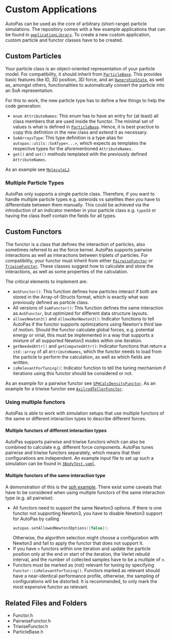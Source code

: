 # Custom Applications

AutoPas can be used as the core of arbitrary (short-range) particle simulations.
The repository comes with a few example applications that can be found in [`applicationLibrary`](https://github.com/AutoPas/AutoPas/blob/master/applicationLibrary). 
To create a new custom application, custom particle and functor classes have to be created. 

## Custom Particles
Your particle class is an object-oriented representation of your particle model.
For compatibility, it should inherit from [`ParticleBase`](https://github.com/AutoPas/AutoPas/blob/master/src/autopas/particles/ParticleBase.h).
This provides basic features like ID, 3D position, 3D force, and an [`OwnershipState`](https://github.com/AutoPas/AutoPas/blob/master/docs/userdoc/ParticleOwnershipModel.md), as well as, amongst others, functionalities to automatically convert the particle into an SoA representation.

For this to work, the new particle type has to define a few things to help the code generation:
- `enum AttributeNames`:
  This enum has to have an entry for (at least) all class members that are used inside the functor.
  The minimal set of values is what is defined in [`ParticleBase`](https://github.com/AutoPas/AutoPas/blob/master/src/autopas/particles/ParticleBase.h).
  Hence, it is best practice to copy this definition in the new class and extend it as necessary.
- `SoAArraysType`:
  This type definition is a type alias for `autopas::utils::SoAType<...>`, which expects as templates the respective types for the aforementioned `AttributeNames`.
- `get()` and `set()` methods templated with the previously defined `AttributeNames`.

As an example see [`MoleculeLJ`](https://github.com/AutoPas/AutoPas/blob/master/applicationLibrary/molecularDynamics/molecularDynamicsLibrary/MoleculeLJ.h).

### Multiple Particle Types
AutoPas only supports a single particle class.
Therefore, if you want to handle multiple particle types e.g. asteroids vs satellites then you have to differentiate between them manually.
This could be achieved via the introduction of an indicator member in your particle class e.g. `typeId` or having the class itself contain the fields for all types.

## Custom Functors
The functor is a class that defines the interaction of particles, also sometimes referred to as the force kernel. 
AutoPas supports pairwise interactions as well as interactions between triplets of particles.
For compatibility, your functor must inherit from either [`PairwiseFunctor`](https://github.com/AutoPas/AutoPas/blob/master/src/autopas/baseFunctors/PairwiseFunctor.h) or [`TriwiseFunctor`](https://github.com/AutoPas/AutoPas/blob/master/src/autopas/baseFunctors/TriwiseFunctor.h).
These classes suggest how to calculate and store the interactions, as well as some properties of the calculation.

The critical elements to implement are:
- `AoSFunctor()`:
  This function defines how particles interact if both are stored in the Array-of-Structs format, which is exactly what was previously defined as particle class.
- All versions of `SoAFunctor()`:
  This function defines the same interaction as `AoSFunctor`, but optimized for different data structure layouts.
- `allowsNewton3()` and `allowsNonNewton3()`:
  Indicator functions to tell AutoPas if the functor supports optimizations using Newton's third law of motion.
  Should the functor calculate global forces, e.g. potential energy or virial, this must be implemented in a way that supports a mixture of all supported Newton3 modes within one iteration.
- `getNeededAttr()` and `getComputedAttr()`:
  Indicator functions that return a `std::array` of all `AttributeNames`, which the functor needs to load from the particle to perform the calculation, as well as which fields are written.
- `isRelevantForTuning()`:
  Indicator function to tell the tuning mechanism if iterations using this functor should be considered or not.

As an example for a pairwise functor see [`SPHCalcDensityFunctor`](https://github.com/AutoPas/AutoPas/blob/master/applicationLibrary/sph/SPHLibrary/SPHCalcDensityFunctor.h).
As an example for a triwise functor see [`AxilrodTellerFunctor`](https://github.com/AutoPas/AutoPas/blob/master/applicationLibrary/molecularDynamics/molecularDynamicsLibrary/AxilrodTellerFunctor.h).

### Using multiple functors
AutoPas is able to work with simulation setups that use multiple functors of the same or different interaction types to describe different forces.

#### Multiple functors of different interaction types
AutoPas supports pairwise and triwise functors which can also be combined to calculate e.g. different force components.
AutoPas tunes pairwise and triwise functors separately, which means that their configurations are independent.
An example input file to set up such a simulation can be found in [`3BodyTest.yaml`](https://github.com/AutoPas/AutoPas/blob/master/examples/md-flexible/input/3BodyTest.yaml).

#### Multiple functors of the same interaction type
A demonstration of this is the [sph example](https://github.com/AutoPas/AutoPas/blob/master/examples/sph/).
There exist some caveats that have to be considered when using multiple functors of the same interaction type (e.g. all pairwise):
* All functors need to support the same Newton3 options.
  If there is one functor not supporting Newton3, you have to disable Newton3 support for AutoPas by calling
  ```cpp
  autopas.setAllowedNewton3Options({false});
  ```
  Otherwise, the algorithm selection might choose a configuration with Newton3 and fail to apply the functor that does not support it.
* If you have `n` functors within one iteration and update the particle position only at the end or start of the iteration,
  the Verlet rebuild interval, and the number of collected samples have to be a multiple of `n`.
* Functors must be marked as (not) relevant for tuning by specifying `Functor::isRelevantForTuning()`.
  Functors marked as relevant should have a near-identical performance profile, otherwise, the sampling of configurations will be distorted.
  It is recommended, to only mark the most expensive functor as relevant.

## Related Files and Folders
- Functor.h
- PairwiseFunctor.h
- TriwiseFunctor.h
- ParticleBase.h
